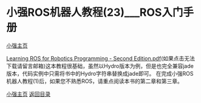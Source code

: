 # 小强ROS机器人教程(23)___ROS入门手册<br>
[小强主页](https://www.bwbot.org/products/xiaoqiang-4-pro)

[Learning ROS for Robotics Programming - Second Edition.pdf](http://pan.baidu.com/s/1ge6ffZt)(如果点击无法下载请留言邮箱)这本教程很基础，虽然以Hydro版本为例，但是也完全兼容jade版本，代码实例中只需将书中的Hydro字符串替换成jade即可。
在完成小强ROS机器人教程(1)后，如果您不熟悉ROS，请重点阅读本书的第二章和第三章。


[小强主页](https://www.bwbot.org/products/xiaoqiang-4-pro)
[返回目录](https://community.bwbot.org/topic/110)
